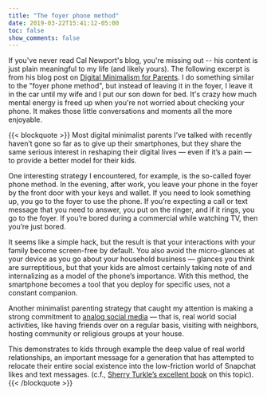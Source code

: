 ```yaml
---
title: "The foyer phone method"
date: 2019-03-22T15:41:12-05:00
toc: false
show_comments: false
---
```


If you've never read Cal Newport's blog, you're missing out -- his content is just plain meaningful to my life (and likely yours). The following excerpt is from his blog post on [Digital Minimalism for Parents](http://calnewport.com/blog/2019/03/01/digital-minimalism-for-parents/). I do something similar to the "foyer phone method", but instead of leaving it in the foyer, I leave it in the car until my wife and I put our son down for bed. It's crazy how much mental energy is freed up when you're not worried about checking your phone. It makes those little conversations and moments all the more enjoyable. 

{{< blockquote >}}
Most digital minimalist parents I’ve talked with recently haven’t gone so far as to give up their smartphones, but they share the same serious interest in reshaping their digital lives — even if it’s a pain — to provide a better model for their kids. 

One interesting strategy I encountered, for example, is the so-called foyer phone method. In the evening, after work, you leave your phone in the foyer by the front door with your keys and wallet. If you need to look something up, you go to the foyer to use the phone. If you’re expecting a call or text message that you need to answer, you put on the ringer, and if it rings, you go to the foyer. If you’re bored during a commercial while watching TV, then you’re just bored.

It seems like a simple hack, but the result is that your interactions with your family become screen-free by default. You also avoid the micro-glances at your device as you go about your household business — glances you think are surreptitious, but that your kids are almost certainly taking note of and internalizing as a model of the phone’s importance. With this method, the smartphone becomes a tool that you deploy for specific uses, not a constant companion.

Another minimalist parenting strategy that caught my attention is making a strong commitment to [analog social media](http://calnewport.com/blog/2018/12/29/join-analog-social-media/) — that is, real world social activities, like having friends over on a regular basis, visiting with neighbors, hosting community or religious groups at your house.

This demonstrates to kids through example the deep value of real world relationships, an important message for a generation that has attempted to relocate their entire social existence into the low-friction world of Snapchat likes and text messages. (c.f., [Sherry Turkle’s excellent book](https://www.amazon.com/gp/product/0143109790/ref=as_li_qf_asin_il_tl?ie=UTF8&tag=stuhac-20&creative=9325&linkCode=as2&creativeASIN=0143109790&linkId=b8e9282421c7d5e8d9eea648730f5f93) on this topic).
{{< /blockquote >}}
